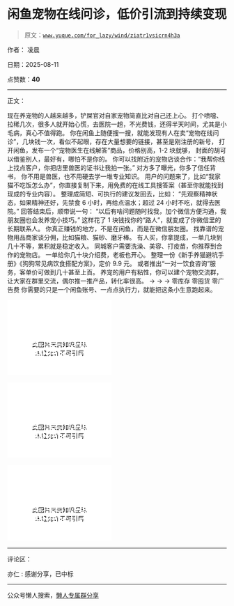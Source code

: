 # 闲鱼宠物在线问诊，低价引流到持续变现

> 原文：[`www.yuque.com/for_lazy/wind/ziatr1vsicrn4h3a`](https://www.yuque.com/for_lazy/wind/ziatr1vsicrn4h3a)

作者： 凌晨

日期：2025-08-11

点赞数：**40**

* * *

正文：

现在养宠物的人越来越多，铲屎官对自家宠物简直比对自己还上心。
打个喷嚏、拉稀几次，很多人就开始心慌，去医院一趟，不光费钱，还得半天时间，尤其是小毛病，真心不值得跑。
你在闲鱼上随便搜一搜，就能发现有人在卖“宠物在线问诊”，几块钱一次，看似不起眼，存在大量想要的链接，甚至是刚注册的新号，
打开闲鱼，发布一个“宠物医生在线解答”商品，价格别高，1-2 块就够， 封面的胡可以借鉴别人，最好有，哪怕不是你的。
你可以找附近的宠物店谈合作：“我帮你线上找点客户，你把店里兽医的证书让我拍一张。” 对方多了曝光，你多了信任背书， 你不用是兽医，也不用硬去学一堆专业知识。
用户的问题来了，比如“我家猫不吃饭怎么办”，你直接复制下来，用免费的在线工具搜答案（甚至你就能找到现成的专业内容）。 整理成简短、可执行的建议发回去，比如：
“先观察精神状态，如果精神还好，先禁食 6 小时，再给点温水；超过 24 小时不吃，就得去医院。” 回答结束后，顺带说一句：
“以后有啥问题随时找我，加个微信方便沟通，我朋友圈也会发养宠小技巧。” 这样花了 1 块钱找你的“路人”，就变成了你微信里的长期联系人。
你真正赚钱的地方，不是在闲鱼，而是在微信朋友圈。 找靠谱的宠物用品商家谈分佣，比如猫粮、猫砂、磨牙棒。
有人买，你拿提成，一单几块到几十不等，累积就是稳定收入。 同城客户需要洗澡、美容、打疫苗，你推荐到合作的宠物店。 一单给你几十块介绍费，老板也开心。
整理一份《新手养猫避坑手册》《狗狗常见病饮食搭配方案》，定价 9.9 元。 或者推出“一对一饮食咨询”服务，客单价可做到几十甚至上百。
养宠的用户有粘性，你可以建个宠物交流群，让大家在群里交流，偶尔推一推产品，转化率很高。 → → → 零库存 零囤货 零广告费
你需要的只是一个闲鱼账号、一点点执行力，就能把这条小生意跑起来。

![](img/c3017e2a6fbee98ba5ffa9d92fa72d1b.png "None")

![](img/5249b2c58c7a66a8d33e7bbc90858121.png "None")

![](img/33f7f77345b98929f1e016011f768a29.png "None")

* * *

评论区：

亦仁 : 感谢分享，已中标

* * *

公众号懒人搜索，[懒人专属群分享](https://lazybook.fun/#/blog/group)